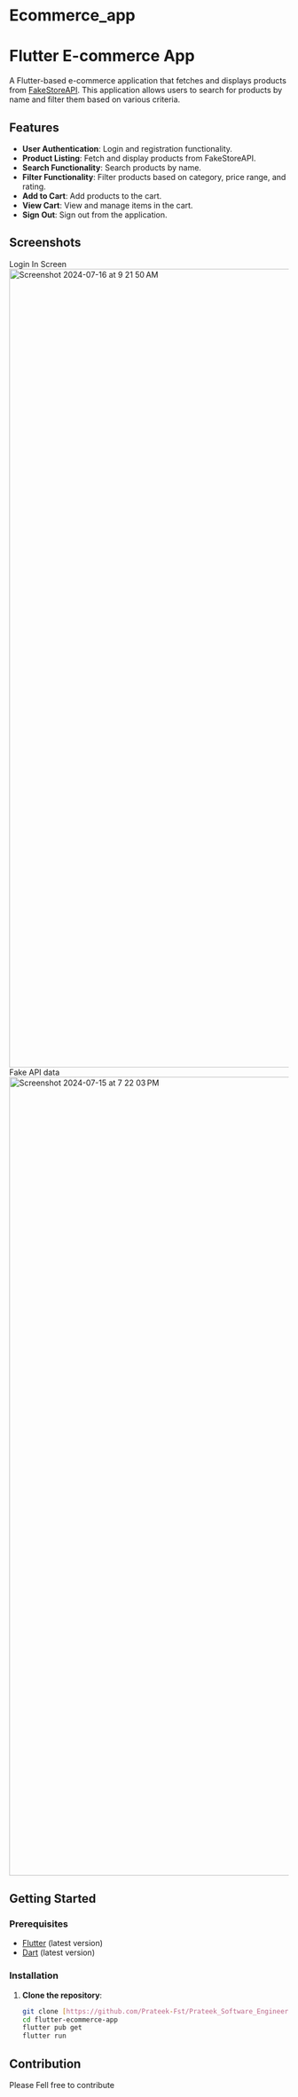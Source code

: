# Ecommerce_app

# Flutter E-commerce App

A Flutter-based e-commerce application that fetches and displays products from [FakeStoreAPI](https://fakestoreapi.com). This application allows users to search for products by name and filter them based on various criteria.

## Features

- **User Authentication**: Login and registration functionality.
- **Product Listing**: Fetch and display products from FakeStoreAPI.
- **Search Functionality**: Search products by name.
- **Filter Functionality**: Filter products based on category, price range, and rating.
- **Add to Cart**: Add products to the cart.
- **View Cart**: View and manage items in the cart.
- **Sign Out**: Sign out from the application.

## Screenshots
Login In Screen
<img width="1440" alt="Screenshot 2024-07-16 at 9 21 50 AM" src="https://github.com/user-attachments/assets/c1b181b7-6689-4e5b-8815-e676f008aa50">
Fake API data
<img width="1440" alt="Screenshot 2024-07-15 at 7 22 03 PM" src="https://github.com/user-attachments/assets/230e9817-492a-4883-81ea-24d29235a9d5">



## Getting Started

### Prerequisites

- [Flutter](https://flutter.dev/docs/get-started/install) (latest version)
- [Dart](https://dart.dev/get-dart) (latest version)

### Installation

1. **Clone the repository**:

   ```bash
   git clone [https://github.com/Prateek-Fst/Prateek_Software_Engineering_Assignment_Flutter.git]
   cd flutter-ecommerce-app
   flutter pub get
   flutter run
## Contribution
Please Fell free to contribute 
